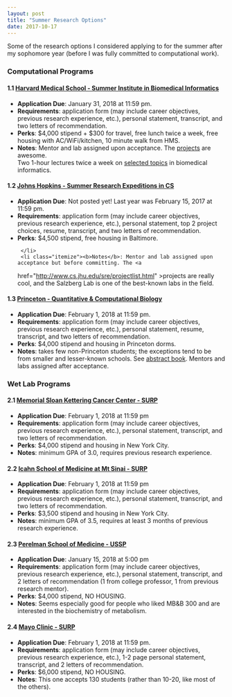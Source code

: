 ```yaml
---
layout: post
title: "Summer Research Options"
date: 2017-10-17
---
```


Some of the research options I considered applying to for the summer after my sophomore year (before I was fully committed to computational work). 

<html> 
<head>
<link rel="stylesheet" type="text/css" href="mbb_summer_research_2018.css"> 
</head><body>
   <h3 class="sectionHead"> <a id="x1-10001"></a>Computational Programs</h3>
   <p class="noindent" >
   <h4 class="subsectionHead"><span class="titlemark">1.1   </span> <a id="x1-20001.1"></a><a 
href="https://dbmi.hms.harvard.edu/education/summer-institute" >Harvard Medical School - Summer Institute in Biomedical Informatics</a></h4>
     <ul class="itemize1">
     <li class="itemize"><b>Application Due</b>: January 31, 2018 at 11:59 pm.
     </li>
     <li class="itemize"><b>Requirements</b>: application form (may include career objectives, previous research experience, etc.),
     personal statement, transcript, and two letters of recommendation.
     </li>
     <li class="itemize"><b>Perks</b>: $4,000 stipend + $300 for travel, free lunch twice a week, free housing with AC/WiFi/kitchen,
     10 minute walk from HMS.
     </li>
     <li class="itemize"><b>Notes</b>: Mentor and lab assigned upon acceptance. The <a 
href="https://dbmi.hms.harvard.edu/education/summer-institute/student-projects" >projects</a> are awesome. <br 
class="newline" />Two 1-hour lectures twice a week on <a 
href="https://dbmi.hms.harvard.edu/education/summer-institute/curriculum" >selected topics</a> in biomedical informatics.</li></ul>
<!--l. 28--><p class="noindent" >
   <h4 class="subsectionHead"><span class="titlemark">1.2   </span> <a 
 id="x1-30001.2"></a><a 
href="https://ccb.jhu.edu/internship.shtml" >Johns Hopkins - Summer Research Expeditions in CS</a></h4>
     <ul class="itemize1">
     <li class="itemize"><b>Application Due</b>: Not posted yet! Last year was February 15, 2017 at 11:59 pm.
     </li>
     <li class="itemize"><b>Requirements</b>: application form (may include career objectives, previous research experience, etc.),
     personal statement, top 2 project choices, resume, transcript, and two letters of recommendation.
     </li>
     <li class="itemize"><b>Perks</b>: $4,500 stipend, free housing in Baltimore.
                                                                                         
                                                                                         
     </li>
     <li class="itemize"><b>Notes</b>: Mentor and lab assigned upon acceptance but before committing. The <a 
href="http://www.cs.jhu.edu/sre/projectlist.html" >projects</a> are really cool,
     and the Salzberg Lab is one of the best-known labs in the field.</li></ul>
<!--l. 36--><p class="noindent" >
   <h4 class="subsectionHead"><span class="titlemark">1.3   </span> <a 
 id="x1-40001.3"></a><a 
href="http://molbio.princeton.edu/undergraduate/research/surp" >Princeton - Quantitative &amp; Computational Biology</a></h4>
     <ul class="itemize1">
     <li class="itemize"><b>Application Due</b>: February 1, 2018 at 11:59 pm.
     </li>
     <li class="itemize"><b>Requirements</b>: application form (may include career objectives, previous research experience, etc.),
     personal statement, resume, transcript, and two letters of recommendation.
     </li>
     <li class="itemize"><b>Perks</b>: $4,000 stipend and housing in Princeton dorms.
     </li>
     <li class="itemize"><b>Notes</b>: takes few non-Princeton students; the exceptions tend to be from smaller and lesser-known
     schools. See <a 
href="http://molbio.princeton.edu/sites/molbio/files/documents/abstract_book_2016_for_website.pdf" >abstract book</a>. Mentors and labs assigned after acceptance.</li></ul><p class="noindent" >
                                                                                         
                                                                                         
   <h3 class="sectionHead"> <a id="x1-50002"></a>Wet Lab Programs</h3><p class="noindent" >
   <h4 class="subsectionHead"><span class="titlemark">2.1   </span> <a id="x1-60002.1"></a><a 
href="https://www.sloankettering.edu/gerstner/summer-undergraduate-research" >Memorial Sloan Kettering Cancer Center - SURP</a></h4>
     <ul class="itemize1">
     <li class="itemize"><b>Application Due</b>: February 1, 2018 at 11:59 pm
     </li>
     <li class="itemize"><b>Requirements</b>: application form (may include career objectives, previous research experience, etc.),
     personal statement, transcript, and two letters of recommendation.
     </li>
     <li class="itemize"><b>Perks</b>: $4,000 stipend and housing in New York City.
     </li>
     <li class="itemize"><b>Notes</b>: minimum GPA of 3.0, requires previous research experience.</li></ul><p class="noindent" >
   <h4 class="subsectionHead"><span class="titlemark">2.2   </span> <a id="x1-70002.2"></a><a href="http://icahn.mssm.edu/education/non-degree/surp/admission" >Icahn School of Medicine at Mt Sinai - SURP</a></h4>
     <ul class="itemize1">
     <li class="itemize"><b>Application Due</b>: February 1, 2018 at 11:59 pm
     </li>
     <li class="itemize"><b>Requirements</b>: application form (may include career objectives, previous research experience, etc.),
     personal statement, transcript, and two letters of recommendation.
     </li>
     <li class="itemize"><b>Perks</b>: $3,500 stipend and housing in New York City.
     </li>
     <li class="itemize"><b>Notes</b>: minimum GPA of 3.5, requires at least 3 months of previous research experience.</li></ul><p class="noindent" >
   <h4 class="subsectionHead"><span class="titlemark">2.3   </span> <a 
 id="x1-80002.3"></a><a 
href="https://www.med.upenn.edu/molecular/undergrad.shtml" >Perelman School of Medicine - USSP</a></h4>
     <ul class="itemize1">
     <li class="itemize"><b>Application Due</b>: January 15, 2018 at 5:00 pm
     </li>
     <li class="itemize"><b>Requirements</b>: application form (may include career objectives, previous research experience, etc.),
     personal statement, transcript, and 2 letters of recommendation (1 from college professor, 1 from
     previous research mentor).
     </li>
     <li class="itemize"><b>Perks</b>: $4,000 stipend, NO HOUSING.
     </li>
     <li class="itemize"><b>Notes</b>: Seems especially good for people who liked MB&amp;B 300 and are interested in the biochemistry
     of metabolism.</li></ul>
   <p class="noindent" >
   <h4 class="subsectionHead"><span class="titlemark">2.4   </span> <a 
 id="x1-90002.4"></a><a 
href="http://www.mayo.edu/mgs/programs/summer-undergraduate-research-fellowship" >Mayo Clinic - SURP</a></h4>
     <ul class="itemize1">
     <li class="itemize"><b>Application Due</b>: February 1, 2018 at 11:59 pm.
     </li>
     <li class="itemize"><b>Requirements</b>: application form (may include career objectives, previous research experience, etc.), 1-2
     page personal statement, transcript, and 2 letters of recommendation.
     </li>
     <li class="itemize"><b>Perks</b>: $6,000 stipend, NO HOUSING.
     </li>
     <li class="itemize"><b>Notes</b>: This one accepts 130 students (rather than 10-20, like most of the others).</li></ul>
                                                                      



